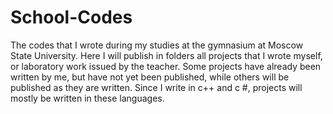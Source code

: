 # School-Codes
The codes that I wrote during my studies at the gymnasium at Moscow State University.
Here I will publish in folders all projects that I wrote myself, or laboratory work issued by the teacher.
Some projects have already been written by me, but have not yet been published, while others will be published as they are written.
Since I write in c++ and c #, projects will mostly be written in these languages.
